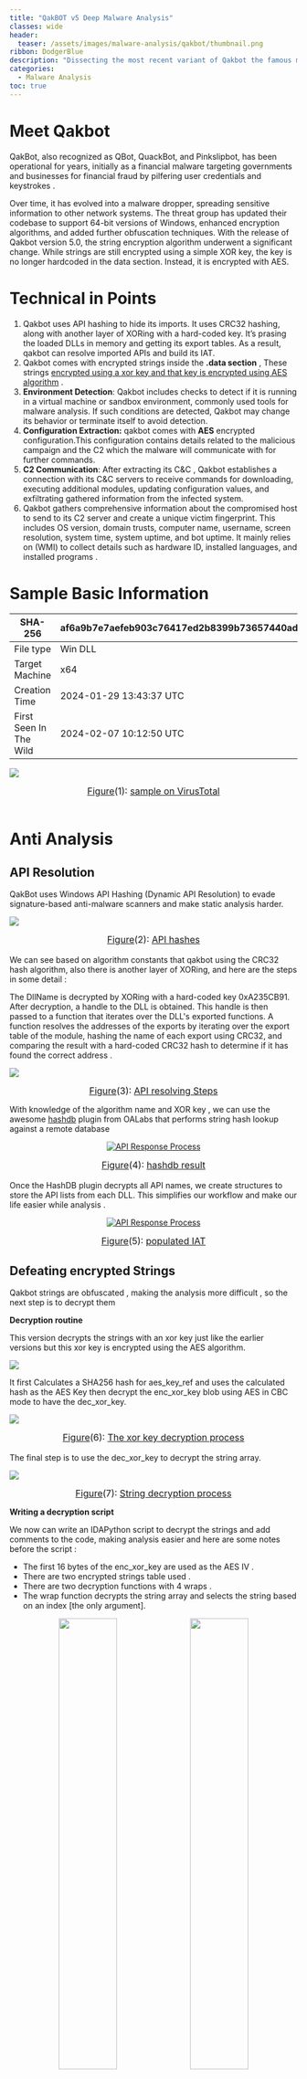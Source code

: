 ```yaml
---
title: "QakBOT v5 Deep Malware Analysis"
classes: wide
header:
  teaser: /assets/images/malware-analysis/qakbot/thumbnail.png
ribbon: DodgerBlue
description: "Dissecting the most recent variant of Qakbot the famous malware trojan "
categories:
  - Malware Analysis
toc: true
---
```

# Meet Qakbot 

QakBot, also recognized as QBot, QuackBot, and Pinkslipbot, has been operational for years, initially as a financial malware targeting governments and businesses for financial fraud by pilfering user credentials and keystrokes . 

Over time, it has evolved into a malware dropper, spreading sensitive information to other network systems. 
The threat group has  updated their codebase to support 64-bit versions of Windows, enhanced encryption algorithms, and added further obfuscation techniques.
With the release of Qakbot version 5.0, the string encryption algorithm underwent a significant change. While strings are still encrypted using a simple XOR key, the key is no longer hardcoded in the data section. Instead, it is encrypted with AES.

# Technical in Points

1. Qakbot uses API hashing to hide its imports. It uses CRC32 hashing, along with another layer of XORing with a hard-coded key. It’s prasing the loaded DLLs in memory and getting its export tables. As a result, qakbot can resolve imported  APIs and build its IAT.
2. Qakbot comes with encrypted strings inside the **.data section** , These strings <u>encrypted using a xor key and that key is encrypted using AES algorithm</u> . 
3. **Environment Detection**: Qakbot includes checks to detect if it is running in a virtual machine or sandbox environment, commonly used tools for malware analysis. If such conditions are detected, Qakbot may change its behavior or terminate itself to avoid detection.
4. **Configuration Extraction:** qakbot comes with  **AES** encrypted configuration.This configuration contains details related to the malicious campaign and the C2 which the malware will communicate with for further commands.
5. **C2 Communication**: After extracting its C&C , Qakbot establishes a connection with its C&C servers to receive commands for downloading, executing additional modules, updating configuration values, and exfiltrating gathered information from the infected system.
6. Qakbot gathers comprehensive information about the compromised host to send to its C2 server and create a unique victim fingerprint. This includes OS version, domain trusts, computer name, username, screen resolution, system time, system uptime, and bot uptime. It mainly relies on (WMI) to collect details such as hardware ID, installed languages, and installed programs .

# Sample Basic Information 

| SHA-256                 | af6a9b7e7aefeb903c76417ed2b8399b73657440ad5f8b48a25cfe5e97ff868f |
|-------------------------|-----------------------------------------------------------------|
| File type               | Win DLL                                                         |
| Target Machine          | x64                                                          |
| Creation Time           | 2024-01-29 13:43:37 UTC                                        |
| First Seen In The Wild  | 2024-02-07 10:12:50 UTC                                        |

[![](/assets/images/malware-analysis/qakbot/virus_total.png)](/assets/images/malware-analysis/qakbot/virus_total.png)
<center><font size="3"><u>Figure</u>(1): <u>sample on VirusTotal</u></font> </center> 
<br>

# Anti Analysis
## API Resolution

QakBot uses Windows API Hashing (Dynamic API Resolution) to evade signature-based anti-malware scanners and make static analysis harder.

[![](/assets/images/malware-analysis/qakbot/api_hash_1.png)](/assets/images/malware-analysis/qakbot/api_hash_1.png)
<center><font size="3"><u>Figure</u>(2): <u>API hashes</u></font> </center> 
<br>
We can see based on algorithm constants that qakbot using the CRC32 hash algorithm, also there is another layer of XORing, and here are the steps in some detail :

The DllName is decrypted by XORing with a hard-coded key 0xA235CB91. After decryption, a handle to the DLL is obtained. This handle is then passed to a function that iterates over the DLL's exported functions. 
A function resolves the addresses of the exports by iterating over the export table of the module, hashing the name of each export using CRC32, and comparing the result with a hard-coded CRC32 hash to determine if it has found the correct address  . 

[![](/assets/images/malware-analysis/qakbot/api_res_process.png)](/assets/images/malware-analysis/qakbot/api_res_process.png)
<center><font size="3"><u>Figure</u>(3): <u>API resolving Steps</u></font> </center> 

With knowledge of the algorithm name and XOR key , we can use  the awesome [hashdb](https://github.com/OALabs/hashdb-ida)
 plugin from OALabs that performs string hash lookup against a remote database  

<p align="center">
  <a href="/assets/images/malware-analysis/qakbot/hashdb_res.png">
    <img src="/assets/images/malware-analysis/qakbot/hashdb_res.png" alt="API Response Process">
  </a>
</p>
<center><font size="3"><u>Figure</u>(4): <u>hashdb result</u></font> </center> 
<br>
Once the HashDB plugin decrypts all API names, we create structures to  store the API lists from each DLL. This simplifies our workflow and make our life easier while analysis .

<p align="center">
  <a href="/assets/images/malware-analysis/qakbot/dec_iat.png">
    <img src="/assets/images/malware-analysis/qakbot/dec_iat.png" alt="API Response Process">
  </a>
</p>
<center><font size="3"><u>Figure</u>(5): <u>populated IAT</u></font> </center> 


## Defeating encrypted Strings
Qakbot strings are obfuscated , making the analysis more difficult , so the next step is to decrypt them 

**Decryption routine**

This version decrypts the strings with an xor key just like the earlier versions but this xor key is encrypted using the AES algorithm. 

[![](/assets/images/malware-analysis/qakbot/str_dec_0.png)](/assets/images/malware-analysis/qakbot/str_dec_0.png)

It first Calculates a SHA256 hash for aes_key_ref and uses the calculated hash as the AES Key then decrypt the enc_xor_key blob using AES in CBC mode to have the dec_xor_key.

[![](/assets/images/malware-analysis/qakbot/str_dec_1.png)](/assets/images/malware-analysis/qakbot/str_dec_1.png)
<center><font size="3"><u>Figure</u>(6): <u>The xor key decryption process </u></font> </center> 
<br>
The final step is to use the dec_xor_key to decrypt the string array.

[![](/assets/images/malware-analysis/qakbot/str_dec_2.png)](/assets/images/malware-analysis/qakbot/str_dec_2.png)
<center><font size="3"><u>Figure</u>(7): <u>String decryption process</u></font> </center> 

**Writing a decryption script**

We now can write an IDAPython script to decrypt the strings and add comments to the code, making analysis easier and here are some notes before the script : 
- The first 16 bytes of the enc_xor_key are used as the AES IV . 
- There are two encrypted strings table used .
- There are two decryption functions with 4 wraps . 
- The wrap function decrypts the string array and selects the string based on an index [the only argument]. 

<p align="center">
  <img src="/assets/images/malware-analysis/qakbot/pattern_1.png" width="45%" />
  <img src="/assets/images/malware-analysis/qakbot/pattern_2.png" width="45%" />
</p>
<p align="center"><font size="3"><u>Figure</u>(8): <u>index pattern used in script</u></font></p>

```python
#--------------- imports --------------------#
import hashlib
from Crypto.Cipher import AES
from Crypto.Util.Padding import unpad
import idautils
#------------- helper ------------------------#
def hex_to_int(x):
    if type(x) == int :
        return x 
    return (int(x[:-1], 16))
def search_by_index(table , ind):
    return(table[ind:].split('\x00')[0])
#------------- IDA py ------------------------#
def read_data_ida(address,size):
  data = idc.get_bytes(address, size)
  return data
def set_comment(address, text):
    idc.set_cmt(address, text,0)
#------------ Decryption ---------------------#
def calculate_sha256(input_data):
    sha256_hash = hashlib.sha256()
    sha256_hash.update(input_data)
    hash_hex = sha256_hash.digest()
    return hash_hex
def aes_decrypt(ciphertext, key, iv):
    cipher = AES.new(key, AES.MODE_CBC, iv)
    plaintext = cipher.decrypt(ciphertext)
    unpadded_plaintext = unpad(plaintext, AES.block_size)
    return unpadded_plaintext
def xor_decrypt(data,key):
  dec_data = ''
  for i in range(len(data)):
      dec_data += chr(data[i] ^ key[i % len(key)])
  return dec_data
def full_dec(enc_str , enc_xor_key , aes_key_init):
    aes_key = calculate_sha256(aes_key_init)
    dec_xor_key = aes_decrypt(enc_xor_key[16:],aes_key,enc_xor_key[:16])
    dec_str = xor_decrypt(enc_str,dec_xor_key)
    return dec_str
#----------- Decrypt enc str tbl 1 -------------#
enc_str_1 , enc_xor_key_1 , aes_key_init_1 = read_data_ida(0x1800297A0 , 0x1836) , read_data_ida(0x18002AFE0,0xA0) , read_data_ida(0x180029700,0x9F) #read our data . 
tbl_1 = full_dec(enc_str_1,enc_xor_key_1,aes_key_init_1)
#----------- Decrypt enc str tbl 2 -------------#
enc_str_2 , enc_xor_key_2 , aes_key_init_2 = read_data_ida(0x1800282A0 , 0x5AD) , read_data_ida(0x1800281C0,0xD0) , read_data_ida(0x180028150,0x63) #read our data . 
tbl_2 = full_dec(enc_str_2,enc_xor_key_2,aes_key_init_2)

#--> pattern used: mov ecx , immediate_val
def do_magic(table,references):
    for ref in references:
        prev_instruction_address = idc.prev_head(ref)   
        if (idc.print_insn_mnem(prev_instruction_address) == 'mov' and idc.print_operand(prev_instruction_address,0) == 'ecx' and idc.get_operand_type(prev_instruction_address,1) == 5):
            ind = print_operand(prev_instruction_address,1)
            set_comment(ref,search_by_index(table,hex_to_int(ind)))
        else : 
            prev_instruction_address = idc.prev_head(prev_instruction_address)
            if (idc.print_insn_mnem(prev_instruction_address) == 'mov' and idc.print_operand(prev_instruction_address,0) == 'ecx' and idc.get_operand_type(prev_instruction_address,1) == 5):
                ind = print_operand(prev_instruction_address,1)
                set_comment(ref,search_by_index(table,hex_to_int(ind)))
            else:
                prev_instruction_address = idc.prev_head(prev_instruction_address)
                if (idc.print_insn_mnem(prev_instruction_address) == 'mov' and idc.print_operand(prev_instruction_address,0) == 'ecx' and idc.get_operand_type(prev_instruction_address,1) == 5):
                    ind = print_operand(prev_instruction_address,1)
                    set_comment(ref,search_by_index(table,hex_to_int(ind)))
                else:
                    print('not working' ,hex(ref))

reference_1 = list(idautils.CodeRefsTo(idc.get_name_ea_simple("wrap_mw_decrpyion_fun_1"), 0)) #codeRefs-to need "ea" as arguemt . 
reference_1 = reference_1 + list(idautils.CodeRefsTo(idc.get_name_ea_simple('wrap_2_mw_decrpyion_fun_1') , 0))

reference_2 = list(idautils.CodeRefsTo(idc.get_name_ea_simple('wrap_2_mw_decrpyion_fun_2'), 0))
reference_2 = reference_2 + list(idautils.CodeRefsTo(idc.get_name_ea_simple('wrap_mw_decrpyion_fun_2'), 0))
def main():
    do_magic(tbl_1,reference_1)
    do_magic(tbl_2,reference_2)

if __name__ == '__main__':
    main()
```

<p align="center">
  <a href="/assets/images/malware-analysis/qakbot/script_res.png">
    <img src="/assets/images/malware-analysis/qakbot/script_res.png" alt="API Response Process">
  </a>
</p>
<center><font size="3"><u>Figure</u>(9): <u>IDA python script result</u></font> </center> 
<br>

you can get the full decrypted strings list from [here](https://justpaste.it/89hqg)


## Emulation Check
Qbot uses the **GetFileAttributesW** function to check for a folder  <u> "C:\INTERNAL__empty."</u> 
If this directory exists, it suggests that the environment might be used for analysis, such as Microsoft Defender emulation or sandbox, and then the process will be terminated.

[![](/assets/images/malware-analysis/qakbot/anti_sandbox.png)](/assets/images/malware-analysis/qakbot/anti_sandbox.png)
<center><font size="3"><u>Figure</u>(10): <u>emulation check</u></font> </center> 

## Checking Processes

Qakbot loops through running processes on the system and compares their executable names against well-known static and dynamic malware analysis tools .  

[![](/assets/images/malware-analysis/qakbot/anti_analysis_1.png)](/assets/images/malware-analysis/qakbot/anti_analysis_1.png)
<center><font size="3"><u>Figure</u>(11): <u>qakbot search for tool's process</u></font> </center> 

**full processes list**
<details style="color: #EEFFFF; font-family: monospace !default; font-size: 0.85em; background: #263238; border: 1px solid #263238; border-radius: 3px; padding: 10px; line-height: 1.8">
    <summary style="outline: none; cursor: pointer">
        <span style="color: darkgray">
            Expand to see more
        </span><br>
        &emsp; wireshark.exe<br>
        &emsp; filemon.exe<br>
        &emsp; procmon.exe<br>
        &emsp; idaq64.exe<br>
        &emsp; tcpview.exe<br>
    </summary>
    &emsp; frida-winjector-helper-32.exe<br>
    &emsp; frida-winjector-helper-64.exe<br>
    &emsp; tcpdump.exe<br>
    &emsp; windump.exe<br>
    &emsp; ethereal.exe<br>   
    &emsp; ettercap.exe<br>
    &emsp; rtsniff.exe<br>
    &emsp; packetcapture.exe<br>
    &emsp; capturenet.exe<br>
    &emsp; qak_proxy<br>
    &emsp; dumpcap.exe<br>
    &emsp; CFF Explorer.exe<br>
    &emsp; not_rundll32.exe<br>
    &emsp; ProcessHacker.exe<br>
    &emsp; loaddll32.exe<br>
    &emsp; PETools.exe<br>
    &emsp; ImportREC.exe<br>
    &emsp; LordPE.exe<br>
    &emsp; SysInspector.exe<br>
    &emsp; proc_analyzer.exe<br>
    &emsp; sysAnalyzer.exe<br>
    &emsp; sniff_hit.exe<br>
    &emsp; joeboxcontrol.exe<br>
    &emsp; joeboxserver.exe<br>
    &emsp; ResourceHacker.exe<br>
    &emsp; x64dbg.exe<br>
    &emsp; Fiddler.exe<br>
    &emsp; sniff_hit.exe<br>
    &emsp; sysAnalyzer.exe<br>
    &emsp; BehaviorDumper.exe<br>
    &emsp; processdumperx64.exe<br>
    &emsp; anti-virus.EXE<br>
    &emsp; sysinfoX64.exe<br>
    &emsp; sctoolswrapper.exe<br>
    &emsp; sysinfoX64.exe<br>
    &emsp; FakeExplorer.exe<br>
    &emsp; apimonitor-x86.exe<br>
    &emsp; idaq.exe<br>
    &emsp; dumper64.exe<br>
    &emsp; user_imitator.exe<br>
    &emsp; Velociraptor.exe<br>
</details>

## Anti VM
Qakbot exploits Windows Management Instrumentation (WMI), a system management technology used to administer remote systems and provide comprehensive data about the operating system, hardware, and installed software and applications on a computer. 

- It use WMI queries to gather system information, including details about virtualization. It queries classes such as **Win32_ComputerSystem**, **Win32_Bios**, **Win32_DiskDrive**, or **Win32_PhysicalMemory**, then check for patterns indicative of virtualized environments. These patterns include known manufacturer or model strings associated with virtualization platforms. 

Below are the classes and their corresponding checked values : 

| Class                | Checked Values                                                |
|----------------------|---------------------------------------------------------------|
| Win32_ComputerSystem | MS_VM_CERT, VMware, Virtual Machine                           |
| Win32_Bios           | VRTUAL, VMware, VMW, Xen                                      |
| Win32_DiskDrive      | VMware, PROD_VIRTUAL_DISK, VIRTUAL-DISK, XENSRC, 20202020     |
| Win32_PhysicalMemory | VMware, VMW, QEMU                                             |
| Win32_PnPEntity      | QEMU, VMware Pointing, VMware Accelerated, VMware SCSI,..     |

<br>
Qakbot also searches for 'vmnat', a process initiated by VMware upon startup. 'vmnat' manages communication in the Network Address Translation (NAT) setup with the guest machine 


# Qakbot's C2 Functionality
Malware needs to connect to C2 servers to execute remote commands, update its code, and exfiltrate stolen data. Before doing so, it needs to extract its C2 from an encrypted configuration.


## Configuration Extraction
Qakbot, in this version, contains an embedded AES encrypted configuration within its .data section. 

[![](/assets/images/malware-analysis/qakbot/enc_config.png)](/assets/images/malware-analysis/qakbot/enc_config.png)
<center><font size="3"> <u>Figure(12)</u>: Encrypted configuration  </font></center> 
<br>
The AES decryption meth d used is the same as the one we've seen for decrypting strings. The key will be **SHA-256** hashed before attempting the decryption, the first 16 bytes of the encrypted string used as IV. Then use the final key to decrypt the rest encrypted data.

<p align="center">
    <img src="/assets/images/malware-analysis/qakbot/decrypt_campaign.png" alt="API Response Process">
</p>
<center><font size="3"> <u>Figure</u>(13): <u>Decrypt the campaign INFO</u></font> </center>
<br>
With the same method and key , qakbot will decrypt its c2 list 

<p align="center">
    <img src="/assets/images/malware-analysis/qakbot/c2_dec.png" alt="API Response Process">
</p>
<center><font size="3"> <u>Figure</u>(14): <u>Decrypt the C2 list</u></font> </center>
<br>

With this info we can reuse our string decryption script with some edits to have the configuration 
notice that : 

- The first 32 bytes in the decrypted data represent the SHA-256 validation, a cryptographic process used for data integrity verification. These bytes serve as a hash value that allows systems to confirm the authenticity and integrity of the data being processed.

We can see the output of the script (configrution).
<p align="center">
    <img src="/assets/images/malware-analysis/qakbot/dec_config.png" alt="API Response Process">
</p>
<center><font size="3"> <u>Figure</u>(15): <u>the Decrypted configuration the malware use</u></font> </center>

## C2 communication

QakBot mainly uses HTTP  for C2 communication. The malware communicates with its C2 servers through encrypted AES payloads and then encodes the result in Base64. 

[![](/assets/images/malware-analysis/qakbot/c2_fun.png)](/assets/images/malware-analysis/qakbot/c2_fun.png)
<center><font size="3"> <u>Figure</u>(16): <u>c2 communication fun</u></font> </center>
<br>
<p align="center">
    <img src="/assets/images/malware-analysis/qakbot/c2_enc_aes.png" alt="API Response Process">
</p>
<center><font size="3"> <u>Figure</u>(17): <u>AES Encryption and the key used while c2 communication</u></font> </center>


## Gather system INFO

Part of QakBOT communication with its command and control is sending information about the computer.
QakBot gathers computer information using a combination of Windows API calls, shell commands, and Windows Management Instrumentation (WMI) commands. This approach allows it to collect various details about the system, including hardware, software, and configuration data. By using these methods together, QakBot obtains a comprehensive overview of the target computer's setup and specifications.

### VMI Queries Used
qakbot builds a WMI query by concatenating strings to form It then executes these queries to retrieve critical data and  obtain a comprehensive overview of the system's configuration and installed security measures .

<p align="center">
    <img src="/assets/images/malware-analysis/qakbot/vmi_query.png" alt="API Response Process">
</p>
<center><font size="3"> <u>Figure</u>(18): <u>qakbot create VMI queries</u></font> </center>
<br>
Here are the WMI classes targeted and the information they retrieve:

| Class                 | Properties                                                                                               | Result                                                                                                                |
|-----------------------|----------------------------------------------------------------------------------------------------------|-----------------------------------------------------------------------------------------------------------------------|
| Win32_OperatingSystem | Caption                                                                                                  | OS Info [name and version]                                                                                            |
| AntiVirusProduct      | *                                                                                                        | Information about antivirus products installed on a system                                                           |
| Win32_Processor       | *                                                                                                        | Information about the processor                                                                                       |
| Win32_ComputerSystem  | *                                                                                                        | Information about the computer system, including its hardware configuration, such as the manufacturer, model, system type, number of processors, memory |
| Win32_Bios            | *                                                                                                        | Details about a computer's BIOS, like its version, manufacturer, and release date                                   |
| Win32_DiskDrive       | *                                                                                                        | Information about the disk drives installed on a computer, including their model, manufacturer, interface type, capacity                                                      |
| Win32_PhysicalMemory  | *                                                                                                        | Details about the physical memory modules in use, including their capacity, speed, manufacturer                                                                                |
| Win32_Product         | Caption, Description, Vendor, Version, InstallDate, InstallSource, PackageName                           | Information about installed software, including its name, description, vendor, version, installation date, installation source, and package name                                    |
| Win32_PnPEntity       | Caption, Description, DeviceID, Manufacturer, Name, PNPDeviceID, Service, Status                         | Details about Plug and Play devices, such as their name, description, device ID, manufacturer, name, PnP device ID, service, and status                                           |

### Windows command line

Qakbot create anonymous pipes to execute various built-in command-line tools processes, enabling it to retrieve information about the compromised system's environment effectively
<p align="center">
    <img src="/assets/images/malware-analysis/qakbot/command_line_pipe.png" alt="API Response Process">
</p>
<center><font size="3"> <u>Figure</u>(19): <u>execute command-line tools</u></font> </center>
<br>

here is the list of commands that can be used to gather information about the system:

| Windows Command                                | Output                                                |
|-----------------------------------------------|-------------------------------------------------------|
| ipconfig /all                                 | Displays detailed configuration information about all network interfaces. |
| whoami /all                                   | Displays user, group, and privileges information for the current user. |
| nltest /domain_trusts /all_trusts            | Lists all domain trusts established with the current domain. |
| qwinsta                                       | Lists information about all Remote Desktop sessions on the local system. |
| nslookup -querytype=ALL -timeout=12 _ldap._tcp.dc._msdcs.%s | Performs a DNS lookup for LDAP service records for the specified domain controller. |
| net share                                     | Lists information about shared resources on the local system. |
| net localgroup                                | Lists information about local groups on the local system. |
| netstat -nao                                  | Lists active network connections and associated processes. |
| net view                                      | Lists information about shared resources on remote systems. |
| route print                                   | Displays the IP routing table for the local system. |
| arp -a                                        | Displays the ARP cache, which contains mappings of IP addresses to MAC addresses. |



Additionally, it will use Windows API calls to get different system details like computer name, screen size, AD domain info, user name, processor details, whether it's a 32-bit or 64-bit Windows, and the operating system version, along with its respective full paths.

### Collect AntiViruses Information
Qakbot checks for specific antivirus programs like Kaspersky, Avast, and Norton ,etc to see if any antivirus software is active on the system. 
It does this by scanning running programs and looking for related processes from these vendors.

This list shows which antivirus vendors are associated with each process

| processes                                    | Related Vendor             |
|----------------------------------------------|----------------------------|
| ccSvcHst.exe;NortonSecurity.exe;nsWscSvc.exe | Norton Security            |
| avgcsrvx.exe;avgsvcx.exe;avgcsrva.exe        | AVG Antivirus              |
| MsMpEng.exe                                  | Microsoft Defender Antivirus |
| avp.exe;kavtray.exe                          | Kaspersky Antivirus        |
| coreServiceShell.exe;PccNTMon.exe;NTRTScan.exe | Trend Micro Antivirus    |
| fshoster32.exe                               | F-Secure Antivirus         |
| fmon.exe                                     | FortiClient Antivirus      |
| egui.exe;ekrn.exe                            | ESET                       |
| bdagent.exe;vsserv.exe;vsservppl.exe         | Bitdefender                |
| AvastSvc.exe;aswEngSrv.exe;aswToolsSvc.exe;afwServ.exe;aswidsagent.exe;AvastUI.exe | Avast |
| Sophos UI.exe;SophosUI.exe;SAVAdminService.exe;SavService.exe | Sophos       |
| WRSA.exe                                     | Webroot SecureAnywhere     |
| vkise.exe;isesrv.exe;cmdagent.exe            | Kaspersky                  |
| ByteFence.exe                                | ByteFence                  |
| MBAMService.exe;mbamgui.exe                  | Malwarebytes               |
| mcshield.exe                                 | McAfee                     |
| dwengine.exe;dwarkdaemon.exe;dwwatcher.exe   | Datawatch                  |
| SentinelServiceHost.exe;SentinelStaticEngine.exe;SentinelAgent.exe;... | SentinelOne |
| SonicWallClientProtectionService.exe;SWDash.exe | SonicWall                |
| CynetEPS.exe;CynetMS.exe;CynetConsole.exe    | Cynet                      |
| CSFalconService.exe;CSFalconContainer.exe   | CrowdStrike Falcon         |


## Executing C2 Commands

After establishing communication, the C2 server will send commands to be executed. These commands are represented as integer values or indexes


[![](/assets/images/malware-analysis/qakbot/commands.png)](/assets/images/malware-analysis/qakbot/commands.png)
<center><font size="3"><u>Figure</u>(20): <u>the list of the C2 commands used by qakbot</u> </font></center>
<br>

# Process Hollowing

QakBot selects a system process for process hollowing based on the machine's architecture (32-bit or 64-bit) and the installed antivirus software.

This list  includes the following system processes:

<details style="color: #EEFFFF; font-family: monospace !default; font-size: 0.85em; background: #263238; border: 1px solid #263238; border-radius: 3px; padding: 10px; line-height: 1.8">
    <summary style="outline: none; cursor: pointer">
        <span style="color: darkgray">
            Expand to see more
        </span><br>
        &emsp; %SystemRoot%\SysWOW64\AtBroker.exe<br>
        &emsp; %SystemRoot%\System32\AtBroker.exe<br>
        &emsp; %SystemRoot%\SysWOW64\xwizard.exe<br>
        &emsp; %SystemRoot%\System32\xwizard.exe<br>
        &emsp; %SystemRoot%\SysWOW64\explorer.exe <br>
    </summary>
    &emsp; %SystemRoot%\explorer.exe<br>
    &emsp; %SystemRoot%\SysWOW64\wermgr.exe<br>
    &emsp; %SystemRoot%\System32\wermgr.exe<br>
    &emsp; %SystemRoot%\SysWOW64\OneDriveSetup.exe<br>
    &emsp; %SystemRoot%\System32\OneDriveSetup.exe<br>
    &emsp; %SystemRoot%\SysWOW64\msra.exe<br>
    &emsp; %SystemRoot%\System32\msra.exe<br>
    &emsp; %SystemRoot%\SysWOW64\mobsync.exe<br>
    &emsp; %SystemRoot%\System32\mobsync.exe<br>
</details>
<br>

It first calls the ``CreateProcessW()`` API with the **CREATE_SUSPENDED** flag to start a new process, making it to be suspended at the beginning.

<p align="center">
    <img src="/assets/images/malware-analysis/qakbot/injection_1.png" alt="API Response Process">
</p>
<center><font size="3"> <u>Figure</u>(21): <u>create a suspended process</u></font> </center>
<br>
Then it  allocates virtual memory in a target process, writes data into the allocated region, and then modifies the memory protection to allow execution . 
<p align="center">
    <img src="/assets/images/malware-analysis/qakbot/injection_2.png" alt="API Response Process">
</p>
<br>
Next , it retrieve the context of the thread to modify it to set the instruction pointer (EIP/RIP register) to point to the entry point of the injected code . 

It finally calls the API ``ResumeThread()`` to resume the new processs . 

# Persistence 

QakBot sets itself to run on system reboot through a registry entry or Scheduled Task

<p align="center">
    <img src="/assets/images/malware-analysis/qakbot/persistence.png" alt="API Response Process">
</p>
<center><font size="3"> <u>Figure</u>(22): <u>Persistence function</u></font> </center>
<br>
# Conclusion

Qakbot is an advanced malware with regular updates and powerful anti-analysis actions, ensuring it remains a persistent threat with a wide range of capabilities and techniques.
<br>
# YARA Rule

```css
rule detect_qbot_v5
{
    meta:
        description = "just a rule for Qakbot v5"
        author = "Mohamed Ezzat (@ZW01f)"
        hash1  = "af6a9b7e7aefeb903c76417ed2b8399b73657440ad5f8b48a25cfe5e97ff868f"
        hash2  = "59559e97962e40a15adb2237c4d01cfead03623aff1725616caeaa5a8d273a35"
    strings:
        $s1 = "\\u%04X\\u%04X" ascii wide
        $s2 = "%u;%u;%u" ascii wide 
        $s3 = "CfGetPlatformInfo" ascii wide
        $p1 = {45 33 C0 E8 ?? ?? ?? ?? 35 91 CB 35 A2 41 3B C7}
        $p2 = { 0F B6 01 48 FF C1 44 33 C0 41 8B C0 41 C1 E8 04 83 E0 0F 44 33 04 82 41 8B C0 41 C1 E8 04 83 E0 0F 44 33 04 82 49 83 E9 01 75 ?? 41 F7 D041 8B C0 C3}
    condition:
        uint16(0) == 0x5A4D and all of ($p*) and (2 of ($s*)) and filesize < 500KB
} 
```

<br>
# Python Automated Configuration Extraction 

This python script is used to  extract the configuration of the qakbot malware :

- Open the binary file.
- Get the .data section.
- Extract the the key and the encrypted configuration data .
- SHA-256 hash the extracted key to get the final key.
- Use the key to decrypt the configurations.
- parse the decrypted configurations to extract the usefull information .

```python
#--------------- imports --------------------#
import hashlib
from Crypto.Cipher import AES
from Crypto.Util.Padding import unpad
import socket
from datetime import datetime
import pytz
#------------- helper ------------------------#
def extract_data(filename): #finds the content of the ".data" section. .
    import pefile
    pe = pefile.PE(filename)
    for section in pe.sections:
        if '.data' in section.Name.decode(encoding='utf-8').rstrip('x00'):
            return (section.get_data(section.VirtualAddress, section.SizeOfRawData))
def tohex(data):
    import binascii
    if type(data) == str:
        return binascii.hexlify(data.encode('utf-8'))
    else:
        return binascii.hexlify(data)

def get_ip(ip_binary):
    # Convert the binary network format to a human-readable string format
    ip_str = socket.inet_ntoa(ip_binary)
    return ip_str
#------------ Decryption ---------------------#
def calculate_sha256(input_data):
    sha256_hash = hashlib.sha256()
    sha256_hash.update(input_data)
    hash_hex = sha256_hash.digest()
    return hash_hex
def aes_decrypt(ciphertext, key, iv):
    cipher = AES.new(key, AES.MODE_CBC, iv)
    plaintext = cipher.decrypt(ciphertext)
    unpadded_plaintext = unpad(plaintext, AES.block_size)
    return unpadded_plaintext
def full_dec(enc_str , aes_key_init):
    aes_key = calculate_sha256(aes_key_init)
    dec_str = aes_decrypt(enc_str[17:],aes_key,enc_str[1:17])
    return dec_str
def parse_camp(input_str):
    lines = input_str.strip().split(b'\r\n')
    parsed_data = {}
    for line in lines:
        key, value = line.split(b'=')
        parsed_data[key] = value
    timestamp = int(parsed_data[b'3'])
    dt_obj = pytz.utc.localize(datetime.utcfromtimestamp(timestamp))
    print(f"Botnet ID : {parsed_data[b'10']}'")
    print(f"b'40' : {parsed_data[b'40']}'")
    print(f"Campaign Timestamp : {dt_obj}")
def parse_c2(dec_ips):
    i = 0 
    splitted_data = [dec_ips[i:i+7] for i in range(1, len(dec_ips), 8)]
    for data in splitted_data:
        ip = get_ip(data[:4])
        port = int(tohex(data[4:6]),16)
        print('IP[{0}] = {1}:{2}'.format(i,ip,port))
        i = i + 1
def main():
    file_name = input("enter the file path: ")
    # The config data begins at these offsets inside the .data section
    enc_ips_rva = 0x852 ; size_rva = 0x850 ; enc_config_rva = 0x1022 
    data_section = extract_data(file_name) #read data section
    size = ord(data_section[size_rva:size_rva+1])
    enc_config_ips = data_section[enc_ips_rva:enc_ips_rva+size]
    enc_config = data_section[enc_config_rva:enc_config_rva+size]
    init_key = b'T2X!wWMVH1UkMHD7SBdbgfgXrNBd(5dmRNbBI9'
    aes_key = calculate_sha256(init_key)
    campaign_info = full_dec(enc_config,init_key)
    dec_c2 = full_dec(enc_config_ips,init_key)
    print('##------------------- Campaign Info -------------------##')
    print('sha256 :',tohex(campaign_info[:32]))
    print('#--------------------------------------#')
    parse_camp(campaign_info[32:])
    print('##------------------- Qakbot c2 -------------------##')
    print('sha256 :',tohex(dec_c2[:32]))
    print('#--------------------------------------#')
    parse_c2(dec_c2[32:])
    
if __name__ == '__main__':
    main()
```


# Refrences

- [[QuickNote] Qakbot 5.0 – Decrypt strings and configuration](https://kienmanowar.wordpress.com/2024/04/24/quicknote-qakbot-5-0-decrypt-strings-and-configuration/)
- [https://labs.k7computing.com/index.php/qakbot-returns/](https://labs.k7computing.com/index.php/qakbot-returns/)